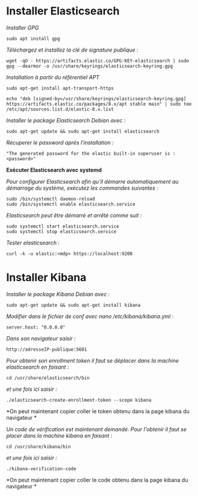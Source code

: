 # Installer Elasticsearch
*Installer GPG*
```
sudo apt install gpg
```
*Téléchargez et installez la clé de signature publique :*
```
wget -qO - https://artifacts.elastic.co/GPG-KEY-elasticsearch | sudo gpg --dearmor -o /usr/share/keyrings/elasticsearch-keyring.gpg
```
*Installation à partir du référentiel APT*
```
sudo apt-get install apt-transport-https
```
```
echo "deb [signed-by=/usr/share/keyrings/elasticsearch-keyring.gpg] https://artifacts.elastic.co/packages/8.x/apt stable main" | sudo tee /etc/apt/sources.list.d/elastic-8.x.list
```
*Installer le package Elasticsearch Debian avec :*
```
sudo apt-get update && sudo apt-get install elasticsearch
```
*Récuperer le password après l'installation :*
```
"The generated password for the elastic built-in superuser is : <password>"
```

**Exécuter Elasticsearch avec systemd**

*Pour configurer Elasticsearch afin qu'il démarre automatiquement au démarrage du système, exécutez les commandes suivantes :*
```
sudo /bin/systemctl daemon-reload
sudo /bin/systemctl enable elasticsearch.service
```
*Elasticsearch peut être démarré et arrêté comme suit :*
```
sudo systemctl start elasticsearch.service
sudo systemctl stop elasticsearch.service
```
*Tester elasticsearch :*
```
curl -k -u elastic:<mdp> https://localhost:9200
```
# Installer Kibana

*Installer le package Kibana Debian avec :*
```
sudo apt-get update && sudo apt-get install kibana
```

*Modifier dans le fichier de conf avec nano /etc/kibana/kibana.yml :*
```
server.host: "0.0.0.0"
```

*Dans son navigateur saisir :*
```
http://adresseIP-publique:5601
```

*Pour obtenir son enrollment token il faut se déplacer dans la machine elasticsearch en faisant :*
```
cd /usr/share/elasticsearch/bin
```
*et une fois ici saisir :*
```
./elasticsearch-create-enrollment-token --scope kibana
```

*On peut maintenant copier coller le token obtenu dans la page kibana du navigateur *

*Un code de vérification est maintenant demandé. Pour l'obtenir il faut se placer dans la machine kibana en faisant :*

```
cd /usr/share/kibana/bin
```
*et une fois ici saisir :*
```
./kibana-verification-code
```

*On peut maintenant copier coller le code obtenu dans la page kibana du navigateur *
